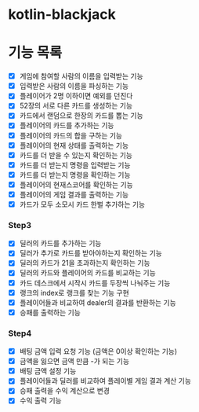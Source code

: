 # kotlin-blackjack

# 기능 목록
- [x] 게임에 참여할 사람의 이름을 입력받는 기능
- [x] 입력받은 사람의 이름을 파싱하는 기능
- [x] 플레이어가 2명 이하이면 예외를 던진다
- [x] 52장의 서로 다른 카드를 생성하는 기능 
- [x] 카드에서 랜덤으로 한장의 카드를 뽑는 기능
- [x] 플레이어의 카드를 추가하는 기능
- [x] 플레이어의 카드의 합을 구하는 기능
- [x] 플레이어의 현재 상태를 출력하는 기능
- [x] 카드를 더 받을 수 있는지 확인하는 기능
- [x] 카드를 더 받는지 명령을 입력받는 기능
- [x] 카드를 더 받는지 명령을 확인하는 기능
- [x] 플레이어의 현재스코어를 확인하는 기능
- [x] 플레이어의 게임 결과를 출력하는 기능
- [x] 카드가 모두 소모시 카드 한벌 추가하는 기능

### Step3

- [x] 딜러의 카드를 추가하는 기능
- [x] 딜러가 추가로 카드를 받아야하는지 확인하는 기능
- [x] 딜러의 카드가 21을 초과하는지 확인하는 기능
- [x] 딜러의 카드와 플레이어의 카드를 비교하는 기능
- [x] 카드 데스크에서 시작시 카드를 두장씩 나눠주는 기능
- [x] 랭크의 index로 랭크를 찾는 기능 구현
- [x] 플레이어들과 비교하여 dealer의 결과를 반환하는 기능
- [x] 승패를 출력하는 기능

### Step4

- [x] 배팅 금액 입력 요청 기능 (금액은 0이상 확인하는 기능)
- [x] 금액을 잃으면 금액 만큼 -가 되는 기능
- [x] 배팅 금액 설정 기능
- [x] 플레이어들과 딜러를 비교하여 플레이별 게임 결과 계산 기능
- [x] 승패 출력을 수익 계산으로 변경
- [x] 수익 출력 기능
